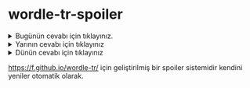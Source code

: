 # wordle-tr-spoiler

<details>
  <summary>Bugünün cevabı için tıklayınız.</summary>
  <br>
    <b> volta </b>
</details>

<details>
  <summary>Yarının cevabı için tıklayınız</summary>
  <br>
   <b> rızık </b>
</details>

<details>
  <summary>Dünün cevabı için tıklayınız </summary>
  <br>
  <b> debbe </b>
</details>

https://f.github.io/wordle-tr/ için geliştirilmiş bir spoiler sistemidir kendini yeniler otomatik olarak.

